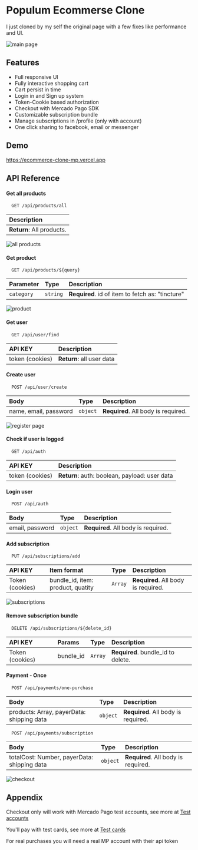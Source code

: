 
# Populum Ecommerse Clone
 
I just cloned by my self the original page with a few fixes like performance and UI.

   


![main page](https://i.imgur.com/DtMZjrP.png)


## Features

- Full responsive UI
- Fully interactive shopping cart
- Cart persist in time
- Login in and Sign up system
- Token-Cookie based authorization
- Checkout with Mercado Pago SDK
- Customizable subscription bundle
- Manage subscriptions in /profile (only with account)
- One click sharing to facebook, email or messenger


## Demo

https://ecommerce-clone-mp.vercel.app

## API Reference

#### Get all products

```http
  GET /api/products/all
```

 | Description                |
 | :------------------------- |
 | **Return**: All products. |

 ![all products](https://i.imgur.com/kCPa4lv.png)

#### Get product

```http
  GET /api/products/${query}
```
| Parameter | Type     | Description                       |
| :-------- | :------- | :-------------------------------- |
| `category`| `string` | **Required**. id of item to fetch as: "tincture"|

![product](https://i.imgur.com/lKCerZp.png)

#### Get user

```http
  GET /api/user/find
```
| API KEY     | Description                       |
| :------- | :-------------------------------- |
| token (cookies) |**Return**: all user data|

#### Create user

```http
  POST /api/user/create
```
| Body | Type     | Description                       |
| :-------- | :------- | :-------------------------------- |
| name, email, password| `object` | **Required**. All body is required.|

![register page](https://i.imgur.com/Ah88LVY.png)

#### Check if user is logged

```http
  GET /api/auth
```
| API KEY     | Description                       |
| :------- | :-------------------------------- |
| token (cookies) |**Return**: auth: boolean, payload: user data |

#### Login user

```http
  POST /api/auth
```
| Body | Type     | Description                       |
| :-------- | :------- | :-------------------------------- |
| email, password| `object` | **Required**. All body is required.|

#### Add subscription

```http
  PUT /api/subscriptions/add
```
| API KEY | Item format | Type     | Description                       |
| :------ | :-------- | :------- | :-------------------------------- |
| Token (cookies) | bundle_id, item: product, quatity | `Array` | **Required**. All body is required.|

![subscriptions](https://i.imgur.com/2DkaQyU.png)

#### Remove subscription bundle

```http
  DELETE /api/subscriptions/${delete_id}
```
| API KEY | Params | Type     | Description                       |
| :------ | :-------- | :------- | :-------------------------------- |
| Token (cookies) | bundle_id | `Array` | **Required**. bundle_id to delete.|

#### Payment - Once

```http
  POST /api/payments/one-purchase
```
| Body | Type     | Description                       |
| :-------- | :------- | :-------------------------------- |
| products: Array, payerData: shipping data | `object` | **Required**. All body is required.|


```http
  POST /api/payments/subscription
```
| Body | Type     | Description                       |
| :-------- | :------- | :-------------------------------- |
| totalCost: Number, payerData: shipping data | `object` | **Required**. All body is required.|

![checkout](https://i.imgur.com/TMxNN5G.png)
## Appendix

Checkout only will work with Mercado Pago test accounts, see more at [Test accounts](shorturl.at/abgIV)

You'll pay with test cards, see more at [Test cards](shorturl.at/brtX7)

For real purchases you will need a real MP account with their api token